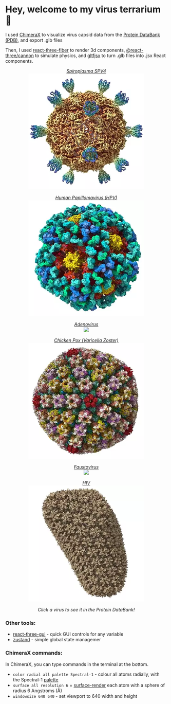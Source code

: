 # Hey, welcome to my virus terrarium 🦠

I used [ChimeraX](https://www.rbvi.ucsf.edu/chimerax/download.html) to visualize virus capsid data from the [Protein DataBank (PDB)](https://www.rcsb.org/), and export .glb files

Then, I used [react-three-fiber](https://github.com/pmndrs/react-three-fiber) to render 3d components, [@react-three/cannon](https://github.com/pmndrs/use-cannon) to simulate physics, and [gltfjsx](https://github.com/pmndrs/gltfjsx) to turn .glb files into .jsx React components.

<a href="https://www.rcsb.org/structure/1KVP">
  <p align="middle">
      <div align="middle"><i>Spiroplasma SPV4</i></div>
      <div align="middle"><img width="360" src="./public/models/viruses/Spiroplasma_SPV4.webp" /></div>
  </p>
</a>
<a href="https://www.rcsb.org/structure/3J6R">
  <p align="middle">
      <div align="middle"><i>Human Papillomavirus (HPV)</i></div>
      <div align="middle"><img width="360" src="./public/models/viruses/hpv.webp" /></div>
  </p>
</a>
<a href="https://www.rcsb.org/structure/6CGV">
  <p align="middle">
      <div align="middle"><i>Adenovirus</i></div>
      <div align="middle"><img width="360" src="./public/models/viruses/adenovirus_720.webp" /></div>
  </p>
</a>
<a href="https://www.rcsb.org/structure/6LGN">
  <p align="middle">
      <div align="middle"><i>Chicken Pox (Varicella Zoster)</i></div>
      <div align="middle"><img width="360" src="./public/models/viruses/varicella_zoster.webp" /></div>
  </p>
</a>
<a href="https://www.rcsb.org/structure/5J7V">
  <p align="middle">
      <div align="middle"><i>Faustovirus</i></div>
      <div align="middle"><img width="360" src="./public/models/viruses/faustovirus.webp" /></div>
  </p>
</a>
<a href="https://www.rcsb.org/structure/3J3Y">
  <p align="middle">
      <div align="middle"><i>HIV</i></div>
      <div align="middle"><img width="360" src="./public/models/viruses/hiv.webp" /></div>
  </p>
</a>
<p align="middle">
  <i>Click a virus to see it in the Protein DataBank!</i>
</p>

### Other tools:

- [react-three-gui](https://github.com/birkir/react-three-gui) - quick GUI controls for any variable
- [zustand](https://github.com/pmndrs/zustand) - simple global state managemer

### ChimeraX commands:

In ChimeraX, you can type commands in the terminal at the bottom.

- `color radial all palette Spectral-1` - colour all atoms radially, with the Spectral-1 [palette](https://www.rbvi.ucsf.edu/chimerax/docs/user/commands/color.html#palette-options)
- `surface all resolution 6` = [surface-render](https://www.rbvi.ucsf.edu/chimerax/docs/user/commands/surface.html) each atom with a sphere of radius 6 Angstroms (Å)
- `windowsize 640 640` - set viewport to 640 width and height
